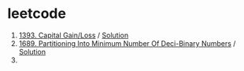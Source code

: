 # leetcode

1. [1393. Capital Gain/Loss](https://leetcode.com/problems/capital-gainloss/) / [Solution](1393.%20Capital%20Gain%20Loss/Solution.sql)
2. [1689. Partitioning Into Minimum Number Of Deci-Binary Numbers](https://leetcode.com/problems/partitioning-into-minimum-number-of-deci-binary-numbers/) / [Solution](1689.%20Partitioning%20Into%20Minimum%20Number%20Of%20Deci-Binary%20Numbers/Rust/src/main.rs)
3. 
  